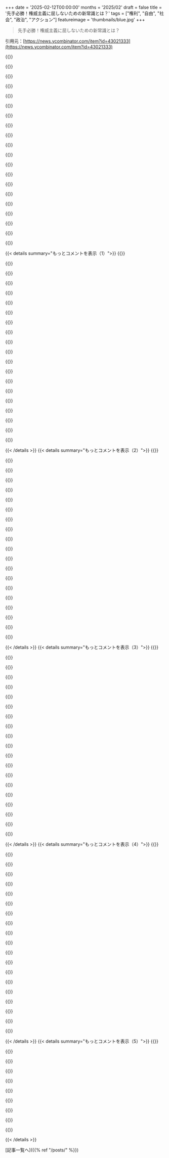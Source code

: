 +++
date = '2025-02-12T00:00:00'
months = '2025/02'
draft = false
title = '先手必勝！権威主義に屈しないための新常識とは？'
tags = ["権利", "自由", "社会", "政治", "アクション"]
featureimage = 'thumbnails/blue.jpg'
+++

> 先手必勝！権威主義に屈しないための新常識とは？

引用元：[https://news.ycombinator.com/item?id=43021333](https://news.ycombinator.com/item?id=43021333)

{{<matomeQuote body="Timothy SnyderのBloodlandsは本当に brutal な本で、リベラル民主主義の大切さを教えてくれた。独裁者の下で、悲劇がどれほど悪化するかを実感する。歴史を学ぶ patience がなかった若い頃とは違って、今は人間を理解することばかりに没頭しちゃってる。" userName="epistasis" createdAt="2025-02-12T03:19:24" color="#ff5733">}}

{{<matomeQuote body="Snyderの著作は、政府を理解する上で根本的に考え方を変えるきっかけになった。現在の地政学を理解するためにはThe Road to Unfreedomもおすすめ。" userName="chemeril" createdAt="2025-02-12T03:27:08" color="#ff5c5c">}}

{{<matomeQuote body="もう少し詳しく教えてくれない？理解がどう変わったのか、知りたい。" userName="ModernMech" createdAt="2025-02-12T04:24:18" color="">}}

{{<matomeQuote body="自分自身の見解として、ナチズムは一社会の異常事態だと思ってたけど、同じ地域で起きた他の虐待を知ることで、政治的表現とその影響の違いが見えてきた。Stalinの下でのホロドモールなど、悲惨な出来事が広がっていたことが分かった。意思表明が弾圧され、真実を追求することが困難になると、惨劇が生まれるんだなと。" userName="epistasis" createdAt="2025-02-12T19:49:31" color="#ff5733">}}

{{<matomeQuote body="返信ありがとう、すごく納得できる。政治活動をカルトとして捉えると、異なる理念やプロジェクトが同じ破壊につながる理由がわかるよね。" userName="ModernMech" createdAt="2025-02-13T02:24:23" color="">}}

{{<matomeQuote body="歴史を学ぶことを重視するようになった。AIが急速に進化する中で、人類の歴史に触れることが重要だと感じている。少し混乱してるかも。" userName="qntmfred" createdAt="2025-02-12T03:55:15" color="">}}

{{<matomeQuote body="時間が加速しているように感じる。昔は法律がテクノロジーについていけなかったけど、今は社会が技術に追いつけていない気がする。" userName="me_me_me" createdAt="2025-02-12T08:07:58" color="">}}

{{<matomeQuote body="社会はもう30年も遅れている。特にソーシャルメディアの負の影響に対する対応が遅いのは問題だ。" userName="trilbyglens" createdAt="2025-02-12T18:54:21" color="#ff5c5c">}}

{{<matomeQuote body="今の時代に目覚めた技術があったら、あまり人間を助けたいとは思わないかもね。" userName="__MatrixMan__" createdAt="2025-02-12T16:06:22" color="">}}

{{<matomeQuote body="あなたが言っているのは、もしかして、自分のこと？" userName="giardini" createdAt="2025-02-12T17:57:09" color="">}}

{{<matomeQuote body="いや、私たちは救われる価値があると思う。ただし、少し偏りがあるかもね。" userName="__MatrixMan__" createdAt="2025-02-13T04:30:35" color="">}}

{{<matomeQuote body="この本から学んだことを基に、今の状況を改善するために何ができると思う？" userName="sizzle" createdAt="2025-02-12T12:56:41" color="">}}

{{<matomeQuote body="Bloodlandsは独裁者がもたらす悲劇を描いた歴史書だ。著者の考えを述べた記事は未読だが、過去の経験から意思決定をすることが重要だと。" userName="epistasis" createdAt="2025-02-12T14:46:47" color="#38d3d3">}}

{{<matomeQuote body=">「Timothy SnyderのBloodlandsは本当に brutal な本で…」この本では、StalinとHitlerが引き起こした中央・東欧の大量虐殺について詳細に分析しているよね。国々の歴史についての教えが多く感じられた。" userName="throw0101d" createdAt="2025-02-12T03:24:08" color="#ff5733">}}

{{<matomeQuote body=">リベラル民主主義の大切さを教えてくれた。独裁者の下で、悲劇がどれほど悪化するかを実感する。" userName="suraci" createdAt="2025-02-12T03:59:52" color="#38d3d3">}}

{{<matomeQuote body="1940年のドイツにも似たような言葉があったのかな？歴史を学ぶことが大事なのは、暴力を正当化する体制とそうでない体制の違いがはっきりするからだよね。" userName="JumpCrisscross" createdAt="2025-02-12T04:24:00" color="#45d325">}}

{{<matomeQuote body="歴史を学んでわかったのは、暴力は支配階級の基本的な政治手段だってこと。アメリカの歴史でも見られることだと思うけど、もっと深く理解する必要があると思う。" userName="suraci" createdAt="2025-02-12T04:43:44" color="#ff5c5c">}}

{{<matomeQuote body="暴力は支配階級が政治目的を達成するための道具だよ。まさにウェーバー的な国家は暴力の独占によって定義されるからね。人々が暴力を使うというのとは全然違う。政治は市民の活動なのに、支配者と人々がその違いを理解しないと崩壊するんだ。" userName="JumpCrisscross" createdAt="2025-02-12T07:28:01" color="#45d325">}}

{{<matomeQuote body="“支配階級”という言葉の意味を誤解していると思う。ある国には一つの支配階級しかなくて、単一の存在じゃなくて異なる利益集団から成り立ってるんだ。実際の政治では、個人の目的は決定的な役割を果たすことはないよ。" userName="suraci" createdAt="2025-02-12T08:30:27" color="">}}

{{<matomeQuote body="支配階級のメンバーにはそれぞれ異なる動機があるってことを言いたいんだ。MLK Jr.やJFKとHooverは同じ時代に存在してたけど、ずいぶん違う利益を持ってたからね。政治家は時に権力を最大化しようとするけど、集団はそれを制約しようとするんだ。" userName="JumpCrisscross" createdAt="2025-02-12T19:34:01" color="#ff33a1">}}

{{< details summary="もっとコメントを表示（1）">}}
{{<matomeQuote body="それが、僕が支配階級は一つの単一的な存在じゃないと言った理由だよ。階級は政治的な派閥ではなく、全ての派閥は特定の社会階級に属するものなんだ。この考えはマルクス主義の古典的な誤解だね。" userName="suraci" createdAt="2025-02-15T08:14:55" color="">}}

{{<matomeQuote body="30年代、ドイツでは共産主義者が大きな恐怖の対象だったんだ。イタリア人はファシストと自称してたけど、ドイツ人はそうは思ってなかっただろうね。ファシズムを定義するのは難しいけど、ウムベルト・エコのUr-Fascismの特徴を信じてるよ。" userName="drewcoo" createdAt="2025-02-12T10:03:31" color="#38d3d3">}}

{{<matomeQuote body="こういう考えがリベラルな民主主義の人たちから出てくる理由は、他の国では政府に対する批判的な分析が許可されないからだと思うよ。" userName="SpicyLemonZest" createdAt="2025-02-12T04:20:02" color="">}}

{{<matomeQuote body="HNは特に洞察に満ちた人や記事に対して敬意を払ってるから、記事が注目されてるのは不思議じゃないよ。" userName="bearjaws" createdAt="2025-02-12T03:25:06" color="">}}

{{<matomeQuote body="“Hacker”という言葉は、シリコンバレーのスタートアップが資本主義や規制を”ハックする”ことを指してるんであって、以前の反体制的なハッカー文化のことじゃないんだ。" userName="NathanKP" createdAt="2025-02-12T03:39:51" color="">}}

{{<matomeQuote body="それは少し間違ってるよ。pg、rtm、tlbはMITやケンブリッジのハッカーシーンから出たんだから、そこではみんながそういう意味で言葉を使ってた。" userName="southernplaces7" createdAt="2025-02-12T07:04:02" color="">}}

{{<matomeQuote body="それから約8年経つけど、今日の出来事を指してるわけじゃないよ。昔の繰り返しって感じだね。" userName="krapp" createdAt="2025-02-12T19:57:56" color="">}}

{{<matomeQuote body="こういう投稿がHNのトップページに出てくるとちょっと驚くね。最近、政治的な投稿はどんどん埋もれていってたから。" userName="dang" createdAt="2025-02-14T20:17:47" color="">}}

{{<matomeQuote body="面白いことに、今やその投稿はフラグが立てられているみたいだね。ここでのハッカー精神って何だったんだろう。" userName="tbrownaw" createdAt="2025-02-12T04:41:49" color="#ff33a1">}}

{{<matomeQuote body="リベラルな民主主義の人たちがこういう見解を持つのは、他の国々は政府の批判的な分析を許可しない傾向があるからだと思う。" userName="idiotsecant" createdAt="2025-02-12T03:37:30" color="">}}

{{<matomeQuote body="今の政府が権威主義だって暗に言ってるのが政治的だよね。" userName="Panoramix" createdAt="2025-02-12T04:04:53" color="">}}

{{<matomeQuote body="左と右は民主主義の社会の特権だよね。民主主義と反民主主義は別の軸だから、記事の含意は現政府が権威主義かどうかは社会的抵抗の扱い方でわかるってこと。" userName="DavidPiper" createdAt="2025-02-12T04:17:13" color="#ff5733">}}

{{<matomeQuote body="今やみんなが情報発信者になったら、全てが政治的だよね。" userName="intended" createdAt="2025-02-12T05:36:48" color="">}}

{{<matomeQuote body="権威主義って結局政治じゃん？" userName="heavensteeth" createdAt="2025-02-12T04:07:57" color="">}}

{{<matomeQuote body="政治体制に抵抗することが政治じゃないってどういうこと？最近の人たちの「政治」って言葉の使い方に混乱してる。" userName="SpicyLemonZest" createdAt="2025-02-12T04:07:49" color="">}}

{{<matomeQuote body="あれ、すぐにダメになったね。フロントページにも出れなくなった。" userName="insane_dreamer" createdAt="2025-02-12T05:21:41" color="">}}

{{<matomeQuote body="Dangは自由な言論に対する適切なモデレーションの例だよね。" userName="tomrod" createdAt="2025-02-12T03:33:46" color="">}}

{{<matomeQuote body="モデレーターだったけど、コンテンツモデレーションの定義からいくと自由な言論とマッチするモデレーションは存在しない。全てのメディアで同じことが起こってる。耐えられる例外だらけになるし、4chanには住みたくない人が多い。" userName="intended" createdAt="2025-02-12T05:36:11" color="#38d3d3">}}

{{<matomeQuote body="pgが忙しいのかな？この件を見つけたら、ダブルプラスいい意見以外は抑え込むだろうね。" userName="steele" createdAt="2025-02-12T03:36:21" color="">}}

{{<matomeQuote body="この記事はナチスについてだから、これが政治的でなくて歴史的だと考えられてるのが現状を物語ってる。" userName="jayd16" createdAt="2025-02-12T03:46:41" color="#ff5c5c">}}


{{< /details >}}
{{< details summary="もっとコメントを表示（2）">}}
{{<matomeQuote body="もし特定の政府がナチスみたいな忠誠の粛清やナチスっぽい敬礼をしてなかったら、誰もナチスのような行動を引き合いに出さなかったかもしれないよ。" userName="insane_dreamer" createdAt="2025-02-12T05:43:53" color="#ff5c5c">}}

{{<matomeQuote body="終末論的な言説の危険性だね。特定のグループと人を常に比べると、そのグループについて話す時に、聞く側が差別的な意図を疑ってしまって、興味深い議論ができなくなっちゃう。" userName="tbrownaw" createdAt="2025-02-12T04:07:05" color="">}}

{{<matomeQuote body="ナチスの巧妙さだよね。人々はホロコーストのことを考えて驚くけど、ナチスは疑いの余地を武器にしてる。ヒトラーが権力を握る前は、彼の反ユダヤ主義は本心ではないって考えられてた。今のトランプも同じように極端な発言をしてるから、彼の言葉を素直に受け止めた方がいいよ。" userName="ModernMech" createdAt="2025-02-12T05:53:45" color="#38d3d3">}}

{{<matomeQuote body="他のグループがネオナチで、それが支配的な力になることもある。他の人たちには似てる部分があるけど、違うと言われると議論が終わっちゃう。こういう言説の価値もあるよね。" userName="intended" createdAt="2025-02-12T05:39:53" color="">}}

{{<matomeQuote body="それが唯一の抵抗法。でも、法の支配も声高に主張し続けることが重要だよ。タイムリーな話題だね。" userName="tomrod" createdAt="2025-02-12T03:14:49" color="">}}

{{<matomeQuote body="法の支配を声高に主張することを忘れないで。法律は人間が作るものだから、どんな人がその法律を作るかで意味が変わるかもしれない。" userName="penguin_booze" createdAt="2025-02-12T10:55:42" color="">}}

{{<matomeQuote body="”すべての個人の行動は、脳を通じて動機に変わって行動を引き起こす。市民社会のニーズは、国家の意志を通じて法律として正当性を得る。”ってルートヴィヒ・フェルバックが言ってた。" userName="suraci" createdAt="2025-02-15T07:09:22" color="">}}

{{<matomeQuote body="アメリカにおける法の支配は権力分立を指す。裁判所も無視はできない。法の支配は「誰も法の上にはいない」ってことだから、大事な点なんだ。" userName="tomrod" createdAt="2025-02-12T12:34:13" color="#ff5733">}}

{{<matomeQuote body="例えば、地元の共和党の市弁護士に法律を確認するよう頼むと、すぐに指令を比較して抗議することができる。" userName="ncr100" createdAt="2025-02-12T03:18:13" color="">}}

{{<matomeQuote body="時には面倒だと思うこともあるけど、権利を失う危険があるから、それをやらないといけない。" userName="blooalien" createdAt="2025-02-12T03:39:17" color="">}}

{{<matomeQuote body="賛成だよ。" userName="tomrod" createdAt="2025-02-12T03:44:29" color="">}}

{{<matomeQuote body="権利を行使することが面倒だとは思わないよ。衝突があればイライラするかもしれないけど、決して面倒ではない。" userName="tomrod" createdAt="2025-02-14T18:15:30" color="">}}

{{<matomeQuote body="そうだね。でも、失礼でひどいデモの方がもっと失礼でひどいことに出会うよりマシじゃない？" userName="intended" createdAt="2025-02-12T05:41:01" color="">}}

{{<matomeQuote body="デモや活動には、世間の反応をうまく扱うことが大事だよね。興味のない人を遠ざけるリスクがあるから。だから、僕はデモには行かないし、活動は控えてる。" userName="pyuser583" createdAt="2025-02-12T05:50:55" color="">}}

{{<matomeQuote body="それぞれの役割があるよね。活動家は活動家であるべきだし、失礼な行動で意識を高めるスペースが必要なこともある。" userName="intended" createdAt="2025-02-12T06:21:47" color="#38d3d3">}}

{{<matomeQuote body="人民の正当性に反することをするなら、勝手にルールを貫くのは無理だろ。それより、もっと根本的な正当性を主張しないと。最近の選挙結果をみたら、正当性がどんどん悪化している。" userName="tehjoker" createdAt="2025-02-12T03:22:18" color="#785bff">}}

{{<matomeQuote body="いや…抗うための唯一の方法じゃないし。WW2が法の支配を主張することで勝ったなんて聞いたことないよ。" userName="kouru225" createdAt="2025-02-12T04:06:46" color="">}}

{{<matomeQuote body="ムッソリーニもこうした激しい攻撃でひっくり返されたんだよ。" userName="tdeck" createdAt="2025-02-12T04:36:55" color="">}}

{{<matomeQuote body="うーん、指摘されてしまったね。だから、民兵を呼んだり、ファシストを訴えたり、教育やメディアの透明性を確保することが大事だと思う。" userName="tomrod" createdAt="2025-02-12T04:14:49" color="#38d3d3">}}

{{<matomeQuote body="ある視点から見ると、連合軍の戦争は法の支配を強く主張する戦いだったと言えるかも。" userName="chasing" createdAt="2025-02-12T04:34:50" color="">}}


{{< /details >}}
{{< details summary="もっとコメントを表示（3）">}}
{{<matomeQuote body="これ、すごいね。良い視点だと思う。" userName="tomrod" createdAt="2025-02-12T04:50:36" color="#45d325">}}

{{<matomeQuote body="なんで今、これが重要なの？" userName="bigdict" createdAt="2025-02-12T03:18:04" color="">}}

{{<matomeQuote body="GoogleとAppleが、誰も求めてないのにある海域の名前を変更したんだ。そんなの、当地の人たちの支持もないし、ただの権力を誇示する道化だよ。" userName="nickthegreek" createdAt="2025-02-12T03:22:50" color="#ff5733">}}

{{<matomeQuote body="最近のシステムの乱用の良い例だね。国民を代表するなら、法律に従うべきだよ。" userName="tomrod" createdAt="2025-02-12T03:24:55" color="#ff5733">}}

{{<matomeQuote body="法律を変えれば、何でもできるよ。例えば、不要な1セント硬貨を廃止することだって。" userName="throw0101d" createdAt="2025-02-12T03:32:20" color="">}}

{{<matomeQuote body="トランプやマスクがやってる間違ったことの中で、湾の名前を変えることは一番大したことじゃないかも。でも、権力を示す強いシグナルではある。" userName="insane_dreamer" createdAt="2025-02-12T03:34:44" color="">}}

{{<matomeQuote body="それに加えて、“想像していたよりも petty だ”というシグナルも送ってるよね。大人はどこにいる？" userName="JKCalhoun" createdAt="2025-02-12T03:44:22" color="#45d325">}}

{{<matomeQuote body="死んでるね。片方はFox News＋共和党のオーウェル的国家、もう片方は注目を競うメディア。" userName="intended" createdAt="2025-02-12T05:43:47" color="">}}

{{<matomeQuote body="それほんとにそうなの？彼は同じ名前じゃないから湾での掘削を承認できるってのが彼のアイデアみたい。バイデンの掘削禁止を逆手に取ろうとしてるかもね...結果はどうなるか見ものだ。" userName="weaksauce" createdAt="2025-02-12T03:40:45" color="">}}

{{<matomeQuote body="その視点は面白いね。ただ、彼はアラスカと同じように掘削禁止を逆転するために大統領令を出せると思うから、メキシコ湾の名前を変える必要はないと思うよ。" userName="insane_dreamer" createdAt="2025-02-12T05:20:48" color="">}}

{{<matomeQuote body="笑った、まるで反転したRip Van Winkleだね。寝て起きたら王政への反乱なんてなかったかのよう。" userName="ModernMech" createdAt="2025-02-12T03:53:48" color="">}}

{{<matomeQuote body="ミルグラムはそう見つけたけど、それは彼が見つけたかったからだ。他の人はその実験から異なることを見つけてるよ。" userName="readthenotes1" createdAt="2025-02-12T03:20:36" color="">}}

{{<matomeQuote body="ミルグラムの分析から感じるのは、実際には元々言われていたほど多くの人が従ったわけじゃない。でも、たった一人でも従おうとしたことは重い意味を持つよ。実際の状況だと、彼らは国家のエージェントや企業の従業員で、命を守るために従うことに依存してる場合が多いから、従う率は相当高くなると思う。人は権威に簡単に操られる。" userName="kmoser" createdAt="2025-02-12T03:37:20" color="#ff5733">}}

{{<matomeQuote body="むしろ、この研究は人々が大文字のScienceへの信念によって簡単に操られることを示してる。" userName="readthenotes1" createdAt="2025-02-12T20:06:56" color="">}}

{{<matomeQuote body="批判的分析や深みを加えるリンクをありがとう。こういうコメントがあるから、私はHacker Newsに戻ってくる。" userName="throwaway519" createdAt="2025-02-12T03:38:13" color="#ff5733">}}

{{<matomeQuote body="これがHacker Newsで一位になったのはすごい！この読者たちの政治観は本当に面白い。" userName="psb" createdAt="2025-02-12T03:24:49" color="">}}

{{<matomeQuote body="このサイトはHacker News。ハッカーは一般的に権威主義を好まない。驚いたら、ハッカーのハウトゥーを読むといい。「ハッカーは本質的に反権威主義だ。命令を出せる人間がいると、興味を持っている問題を解決できなくなるからだ」ってね。ハッカーとクラッカーの違いもあって、最近はTech-broと呼ばれる。" userName="moobsen" createdAt="2025-02-12T03:45:05" color="#785bff">}}

{{<matomeQuote body="確かに、ここには強い反権威主義を持つハッカーがいるけど、中には権力に従う自己中心的なテクノエリートもいる。ただのマーケティング用語で、真の精神を反映していない場合もある。" userName="southernplaces7" createdAt="2025-02-12T07:03:00" color="">}}

{{<matomeQuote body=">ハッカーは一般的に権威主義を好まない。<br>反対意見。ハッカーが反権威主義的な傾向があるのは確かだけど、CEOや技術リーダーの権威主義に賛成する人が多いのに失望する。Tech-broの連中が民主主義を無視するのは偶然じゃない。ここは反権威主義に傾いてるとは言えない。" userName="unsui" createdAt="2025-02-12T03:54:18" color="#785bff">}}

{{<matomeQuote body="ちょっと待って。古いOSが起動してシステムチェックを終えるのに時間がかかるんだ。昔のことを思い出せる素晴らしいビデオを見つけたよ。人々は変化を促す話やアイデアが必要だ。" userName="intended" createdAt="2025-02-12T05:51:35" color="">}}


{{< /details >}}
{{< details summary="もっとコメントを表示（4）">}}
{{<matomeQuote body="残念ながら、今のハッカー文化は20年前とは違う。主流になりすぎて、ルールに従ってハックする方向に行っている。今は少数派だけど、その証拠がこの記事のフラグ付けだと思う。議論が穏やかだから、フィルターを通ると思ったんだけど。" userName="throwaways01342" createdAt="2025-02-12T08:02:20" color="">}}

{{<matomeQuote body=">ハッカーは一般的に権威主義を好まない。<br>例外もある。自分の信念に合えば、権威主義を受け入れるハッカーもいる。真の擁護者は、異なる意見を持つ人々の自由のために立ち上がる小さな少数派だ。" userName="ekianjo" createdAt="2025-02-12T03:53:57" color="">}}

{{<matomeQuote body="100％同意。ハッキングは本質的に反権威主義で、ビジネスを始めて雇われた奴隷から脱するのもそう。でも、政治システムに手を加えることを「クラッキング」と考えるのは賛同できない。政治は最も停滞しているから、ハッカーがそれを変える。そこのハッカーが「ホワイトハット」か「ブラックハット」かが問題だ。" userName="NathanKP" createdAt="2025-02-12T03:59:24" color="#38d3d3">}}

{{<matomeQuote body=">ハッカーは一般的に権威主義を好まない。<br>反論：ここにはトランプやエロンを支持する投稿者が多い。Doge軍に参加している「ハッカー」もいるし。" userName="Trasmatta" createdAt="2025-02-12T03:55:11" color="">}}

{{<matomeQuote body="「プラネットをハックする」と言った時、彼らが官僚制を転覆して技術的進歩を加速することを想像していなかったのか疑問に思う。" userName="jazzyjackson" createdAt="2025-02-12T04:38:41" color="">}}

{{<matomeQuote body="ハッカーの精神は決して独裁国家を築くものではなかった。" userName="Trasmatta" createdAt="2025-02-12T05:10:42" color="">}}

{{<matomeQuote body=">ハッカーは一般的に権威主義を好まない。<br>BOFHはかなりの権威主義者で、称賛されたキャラクターだ。" userName="tbrownaw" createdAt="2025-02-12T04:10:54" color="">}}

{{<matomeQuote body="HNはリバタリアン傾向があり、厳格に守れば反権威主義になる。自由を信じる人はファシズムや権威主義に反対すべき。" userName="cogman10" createdAt="2025-02-12T03:54:00" color="#ff33a1">}}

{{<matomeQuote body="リバタリアニズムはポッパーの逆説に対するチェックやバランスの欠如に繋がる。それは権威主義が生まれる要因だ。" userName="Fnoord" createdAt="2025-02-12T14:37:10" color="">}}

{{<matomeQuote body="すべてのリバタリアン哲学がそうではない。政府の警察には疑念を抱きつつも、政府に対する執行機関には疑問を呈さない場合もある。権威主義には強力な警察が必要だ。" userName="cogman10" createdAt="2025-02-12T16:54:11" color="">}}

{{<matomeQuote body="リバタリアニズムとアナルコキャピタリズムはほぼ同じこと。政府がないと犯罪組織が生まれる。もし警察を外注したらどうなる？それに、軍があれば戒厳令を宣言できるし、軍を使うことができる。" userName="Fnoord" createdAt="2025-02-13T13:31:41" color="">}}

{{<matomeQuote body="ハッカーは一般的に権威主義が嫌いだよね。しかも昔のハッカーはアナーキズムと結びついてたかもしれないけど、今の“tech bros”はお金の方が大事そう。HNも後者に寄ってる気がするけど、どちらにも当てはまらない人も多いよ。" userName="insane_dreamer" createdAt="2025-02-12T05:41:01" color="">}}

{{<matomeQuote body="確かにお金は素晴らしい第二の愛だね。でも、元祖を思い出すのはみんなの個人的な旅の一部だよ。最終的に何を思い出して選ぶかはそれぞれの自由だし。" userName="intended" createdAt="2025-02-12T05:46:58" color="">}}

{{<matomeQuote body="皮肉なことにESRは権威主義側に付いてるみたいだけど、そういう人が多いから驚きじゃないよね。彼は2000年代にハッカーの精神を失ったと思うな。最近のツイートで、＞“我々（トランプに投票した大多数）はもはや人種差別の accusations なんて気にしない。”って言ってた。政府の解体に関しては、彼は「間違っている。私はこれに投票した」とも言ってた。ESRはハッカーじゃなくて、ただの普通のリバタリアンだよ。" userName="mmastrac" createdAt="2025-02-12T03:49:59" color="#ff33a1">}}

{{<matomeQuote body="ESRはハッカーではなく普通のリバタリアンだという意見には反論があるよ。彼の意見が嫌いかもしれないけど、ハッカーの定義には間違いなく当てはまる。" userName="anonfordays" createdAt="2025-02-12T09:00:43" color="">}}

{{<matomeQuote body="ESRが権威主義側にいるってのは、あんまり驚かない。彼が過去に若い黒人男性を mortal threat と表現したり、911の報復としてイスラム世界を核で制圧することを提唱してたのも覚えてる。トランプの支持者ってのには驚くかもしれないけど、トランプは彼にとってはむしろ穏健だろうね。リバタリアンをそういう風に言わないであげて。彼らはおかしな考えを持つこともあるけど、それが人種差別的だとは限らないから。" userName="snickerbockers" createdAt="2025-02-12T12:38:24" color="#ff5c5c">}}

{{<matomeQuote body="著者のティモシー・スナイダーについて詳しい情報：ティモシー・デイビッド・スナイダー（1969年生まれ）は、中央・東ヨーロッパ、ソ連、ホロコーストの歴史に特化したアメリカの歴史家だよ。彼はイェール大学の歴史学のリチャード・C・レビン教授で、ウィーンの人文学研究所の常勤研究者でもある。いくつかの書籍を執筆していて、ベストセラーとされるものも多い。『Do Not Obey In Advance』は彼の『On Tyranny』の第一章だ。" userName="throw0101d" createdAt="2025-02-12T03:23:10" color="#45d325">}}

{{<matomeQuote body="面白いね、この投稿は今、シャドウバンされてるのかな？自分のにはフロントページの真ん中あたりに出てくるけど、ログアウトだと全く表示されない。" userName="pabs3" createdAt="2025-02-12T04:29:35" color="">}}

{{<matomeQuote body="人々は非常に階層的で、みんなが法律の前で平等な民主主義の考えは本質的にそれと矛盾してると思う。" userName="anal_reactor" createdAt="2025-02-12T08:54:43" color="">}}

{{<matomeQuote body="ティモシー・スナイダーによる権威主義に関する二十の教訓：" userName="zfg" createdAt="2025-02-12T14:28:00" color="">}}


{{< /details >}}
{{< details summary="もっとコメントを表示（5）">}}
{{<matomeQuote body="これは良さそうだけど、誰かを殺すように頼まれる可能性はかなり低いよね。例えば、ワクチンに hesitant な人に医療を与えるかどうか決める政府の役人になったとき、あなたは本当に国家に逆らうのか？それが大義のための許容できる権威主義だと考えるのか？また、国家が違法移民を報告することを要求したら、あなたは従わないのか？法と権威主義の線引きはどこなのか？" userName="aeternum" createdAt="2025-02-12T03:29:58" color="#ff33a1">}}

{{<matomeQuote body="＞国家が LinkedInやHNのプロフィールに pronouns を記載することを求めたら、あなたは従わないのか？”正しい。法律により、私の自由な言論の権利を侵害してるから、それを訴えることができる。今、その制度が試されてる最中だよ。" userName="tomrod" createdAt="2025-02-12T03:38:49" color="">}}

{{<matomeQuote body="すでに反応したけど、このコメント大好きだわ。世界中でも中間管理職や管理者は権利の徐々な侵害の進行を遅らせるのが得意だよね。" userName="tomrod" createdAt="2025-02-12T03:44:06" color="#ff5733">}}

{{<matomeQuote body="その時点で、もしその命令が実行される危険があるなら、もう終わってる。要は、先に従うことで権威主義者を強くさせちゃうんだ。<br>追記:でも、ワクチン義務に従うのは滑りやすい坂のスタートとしては良くないよ。" userName="skulk" createdAt="2025-02-12T03:31:57" color="#785bff">}}

{{<matomeQuote body="権威主義は命令が実際に実行されなくても起こると思ってるの？それは珍しい見解だね。いずれにしても、どのラインを引くつもりなの？具体的に何を拒否して権威主義を防ぐの？" userName="aeternum" createdAt="2025-02-12T17:31:09" color="">}}

{{<matomeQuote body="最初に来たのは、メールの署名にあたる代名詞のない人々だった。私は声を挙げなかった、だって私はその人たちじゃなかったから。" userName="rhinoceraptor" createdAt="2025-02-12T04:25:13" color="">}}

{{<matomeQuote body="ワクチン未接種者のための病院のケアについて話してたのを覚えてないの？" userName="idunnoman1222" createdAt="2025-02-12T04:31:54" color="">}}

{{<matomeQuote body="彼が言ってるのはワクチンの義務のことじゃないかな。" userName="gruez" createdAt="2025-02-12T03:34:05" color="">}}

{{<matomeQuote body="「権威に従うことが本能としての義務」と「権威主義者の政治的目標に同意し、思ってた通りに支配されること」は違うよね。これらの記事やアメリカのガバナンスに対するフラストレーションは、プロフェッショナル・マネージャリー・クラスが一般的な支持を持つところを理解していないことから来てると感じる。アメリカが銃の圧力で統制されてることに気づかないなんて、意識が足りない。<br>例えば、ストリートギャングはどんな政権を好むと思う？ホワイトカラー犯罪者は？警官は？" userName="quacked" createdAt="2025-02-12T03:37:13" color="#45d325">}}

{{<matomeQuote body="多くの人は、自分に同意する権威的なものを望んでるのは意外でもなんでもない。興味深いのは、その衝動が抑えられること。みんな反対側にもその力を持たせたくないことを理解してるから。情報環境が、他の側がその権力を持っていて、使っていると信じ込ませていて、問題がエスカレートしまうんだ。" userName="eightysixfour" createdAt="2025-02-12T03:48:12" color="#45d325">}}


{{< /details >}}


[記事一覧へ]({{% ref "/posts/" %}})

